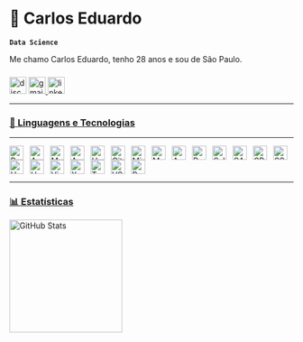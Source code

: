 # 🤖 Carlos Eduardo

**`Data Science`**

Me chamo Carlos Eduardo, tenho 28 anos e sou de São Paulo. 

###

<div align="left">
  <img src="https://img.shields.io/static/v1?message=Discord&logo=discord&label=&color=7289DA&logoColor=black&labelColor=&style=for-the-badge" height="30" alt="discord logo"  />
  <a href="mailto:cejm2016@gmail.com">
  <img src="https://img.shields.io/static/v1?message=Gmail&logo=gmail&label=&color=D14836&logoColor=white&labelColor=&style=for-the-badge" height="30" alt="gmail logo" />
  <a href="https://www.linkedin.com/in/carlos-eduardo-jm/" target="_blank">
  <img src="https://img.shields.io/static/v1?message=LinkedIn&logo=linkedin&label=&color=0077B5&logoColor=white&labelColor=&style=for-the-badge" height="30" alt="linkedin logo" />
</div>

---

### 🤖 Linguagens e Tecnologias

---

<img align="left" alt="Python" title="Python" width="25px" style="padding-right: 8px;" src="https://cdn.jsdelivr.net/gh/devicons/devicon@latest/icons/python/python-original.svg"/>
<img align="left" alt="Azure SQL Database" title="Azure SQL Database" width="25px" style="padding-right: 8px;" src="https://cdn.jsdelivr.net/gh/devicons/devicon@latest/icons/azuresqldatabase/azuresqldatabase-original.svg"/>
<img align="left" alt="MySQL" title="MySQL" width="25px" style="padding-right: 8px;" src="https://cdn.jsdelivr.net/gh/devicons/devicon@latest/icons/mysql/mysql-original.svg"/>
<img align="left" alt="Apache Spark" title="Apache Spark" width="25px" style="padding-right: 8px;" src="https://cdn.jsdelivr.net/gh/devicons/devicon@latest/icons/apachespark/apachespark-original.svg"/>
<img align="left" alt="Hadoop" title="Hadoop" width="25px" style="padding-right: 8px;" src="https://cdn.jsdelivr.net/gh/devicons/devicon@latest/icons/hadoop/hadoop-original.svg"/>
<img align="left" alt="GitLab" title="GitLab" width="25px" style="padding-right: 8px;" src="https://cdn.jsdelivr.net/gh/devicons/devicon@latest/icons/gitlab/gitlab-original.svg"/>
<img align="left" alt="Minitab" title="Minitab" width="25px" style="padding-right: 8px;" src="https://cdn.jsdelivr.net/gh/devicons/devicon@latest/icons/minitab/minitab-original.svg"/>
<img align="left" alt="MongoDB" title="MongoDB" width="25px" style="padding-right: 8px;" src="https://cdn.jsdelivr.net/gh/devicons/devicon@latest/icons/mongodb/mongodb-original.svg"/>
<img align="left" alt="AWS" title="AWS" width="25px" style="padding-right: 8px;" src="https://cdn.jsdelivr.net/gh/devicons/devicon@latest/icons/amazonwebservices/amazonwebservices-original-wordmark.svg"/>
<img align="left" alt="R" title="R" width="25px" style="padding-right: 8px;" src="https://cdn.jsdelivr.net/gh/devicons/devicon@latest/icons/r/r-original.svg"/>
<img align="left" alt="Salesforce" title="Salesforce" width="25px" style="padding-right: 8px;" src="https://cdn.jsdelivr.net/gh/devicons/devicon@latest/icons/salesforce/salesforce-original.svg"/>
<img align="left" alt="SASS" title="SASS" width="25px" style="padding-right: 8px;" src="https://cdn.jsdelivr.net/gh/devicons/devicon@latest/icons/sass/sass-original.svg"/>
<img align="left" alt="SPSS" title="SPSS" width="25px" style="padding-right: 8px;" src="https://cdn.jsdelivr.net/gh/devicons/devicon@latest/icons/spss/spss-original.svg"/>
<img align="left" alt="SSH" title="SSH" width="25px" style="padding-right: 8px;" src="https://cdn.jsdelivr.net/gh/devicons/devicon@latest/icons/ssh/ssh-original-wordmark.svg"/>
<img align="left" alt="UML" title="Unified Modeling Language" width="25px" style="padding-right: 8px;" src="https://cdn.jsdelivr.net/gh/devicons/devicon@latest/icons/unifiedmodelinglanguage/unifiedmodelinglanguage-original.svg"/>
<img align="left" alt="Unity" logoColor="white" color="white" title="Unity" width="25px" style="padding-right: 8px;" src="https://cdn.jsdelivr.net/gh/devicons/devicon@latest/icons/unity/unity-line-wordmark.svg" />
<img align="left" alt="Vim" title="Vim" width="25px" style="padding-right: 8px;" src="https://cdn.jsdelivr.net/gh/devicons/devicon@latest/icons/vim/vim-original.svg"/>
<img align="left" alt="XML" color="white" title="XML" width="25px" style="padding-right: 8px;" src="https://cdn.jsdelivr.net/gh/devicons/devicon@latest/icons/xml/xml-original.svg"/>
<img align="left" alt="Trello" title="Trello" width="25px" style="padding-right: 8px;" src="https://cdn.jsdelivr.net/gh/devicons/devicon/icons/trello/trello-plain.svg"/>
<img align="left" alt="VS Code" title="VS Code" width="25px" style="padding-right: 8px;" src="https://cdn.jsdelivr.net/gh/devicons/devicon/icons/vscode/vscode-original.svg"/>
<img align="left" alt="PyCharm" title="PyCharm" width="25px" style="padding-right: 8px;" src="https://cdn.jsdelivr.net/gh/devicons/devicon@latest/icons/pycharm/pycharm-original.svg"/>

<br clear="left"/>

---

### 📊 Estatísticas


<div style="display: flex; justify-content: flex-start; gap: 5px;">
  <img 
    alt="GitHub Stats" 
    height="200" 
    src="https://github-readme-stats.vercel.app/api?username=cejm2016&show_icons=true&theme=highcontrast&include_all_commits=true&locale=pt-br" 
  />






